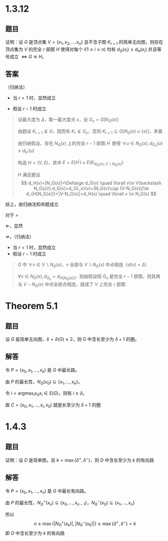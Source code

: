 # 1.3.12

## 题目

证明：设 $G$ 是顶点集 $V=\{x_1,x_2,\dots.x_n\}$ 且不含子图 $K_{r+1}$ 的简单无向图，则存在顶点集为 $V$ 的完全 $r$ 部图 $H$ 使得对每个 $i (1\le i\le n)$ 均有 $d_G(x_i)\le d_H(x_i)$ 并且等号成立 $\Leftrightarrow G\cong H$。

## 答案

（归纳法）

- 当 $r=1$ 时，显然成立

- 假设 $r-1$ 时成立

> 设最大度为 $\Delta$，取一最大度点 $x$，设 $G_x=G[N_G(x)]$ 
>
> 由题设 $K_{r+1}\not\subseteq G$，因而有 $K_r\not\subseteq G_x$，否则 $K_{r+1}\subseteq G[N_G(x)\cup\{x\}]$，矛盾
>
> 由归纳假设，存在 $N_G(x)$ 上的完全 $r-1$ 部图 $H^\prime$ 使得 $\forall u\in N_G(x),d_{G_x}(u)\le d_{H^\prime}(u)$ 
>
> 构造 $H=(V,E)$，其中 $E=E(H^\prime)\cup E\left(K_{N_G(x),V\backslash N_G(x)}\right)$ 
>
> $H$ 满足题设
> $$
> d_H(v)=|N_G(x)|=\Delta\ge d_G(v) \quad \forall v\in V\backslash N_G(x)\\
> d_G(v)=d_{G_x}(v)+|N_G(v)\cap (V-N_G(x))|\le d_{H[N_G(x)]}+|V-N_G(x)|=d_H(x) \quad \forall v \in N_G(x)
> $$

综上，由归纳法知命题成立

对于 $=$ 

$\Leftarrow$，显然

$\Rightarrow$，（归纳法）

- 当 $r=1$ 时，显然成立
- 假设 $r-1$ 时成立

> $G$ 中 $\forall v\in V\backslash N_G(x)$，$v$ 全部与 $V\backslash N_G(x)$ 中点相连（$d(v)=\Delta$）
>
> $\forall v\in N_G(x),d_{G_x}=d_{H[N_G(x)]}$，则由假设知 $G_x$ 是完全 $r-1$ 部图，则其再与 $V-N_G(x)$ 中点全部点相连，就成了 $V$ 上完全 $r$ 部图

# Theorem 5.1

## 题目

设 $G$ 是简单无向图，$\delta = \delta(G) \ge 2$，则 G 中含长至少为 $\delta+1$ 的圈。

## 解答

令 $P=(x_0,x_1,\dots,x_k)$ 是 $G$ 中最长路。

由 $P$ 的最长性，$N_G(x_0)\subseteq \{x_1,\dots,x_k\}$。

令 $i=\mathop{\arg\max}_{i} x_0x_i \in E(G)$，则有 $i\ge \delta$。

故 $C = (x_0,x_1,\dots,x_i,x_0)$ 就是长至少为 $\delta + 1$ 的圈

# 1.4.3

## 题目

证明：设 $D$ 是简单图，且 $k=\max\{\delta^+,\delta^-\}$，则 $D$ 中含长至少为 $k$ 的有向路

## 解答

令 $P=(x_0,x_1,\dots,x_n)$ 是 $G$ 中最长有向路。

由 $P$ 的最长性，$N^+_G(x_n)\subseteq \{x_0,\dots,x_{n-1}\}$，$N^-_G(x_0)\subseteq \{x_1,\dots,x_n\}$ 

所以
$$
n\ge \max\left\{\left|N^+_G(x_k)\right|,\left|N^-_G(x_0)\right|\right\}
\ge \max\left\{\delta^+,\delta^-\right\}=k
$$
即 $D$ 中含长至少为 $k$ 的有向路

